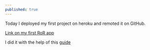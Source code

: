 ```yaml
---
published: true
---
```

Today I deployed my first project on heroku and remoted it on GitHub.

<a href="https://github.com/nizhikebinesi/myapp">Link on my first RoR app</a>

I did it with the help of this <a href="http://codenamecrud.ru/basics-of-web-development/project-installations" title="On Russian">guide</a>
